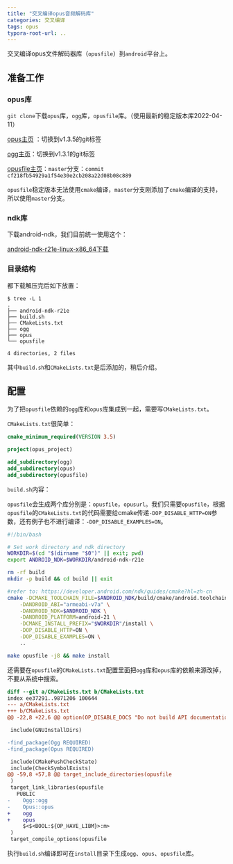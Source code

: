 ```yaml
---
title: "交叉编译opus音频解码库"
categories: 交叉编译
tags: opus
typora-root-url: ..
---
```


交叉编译opus文件解码器库（`opusfile`）到`android`平台上。

## 准备工作

### opus库

`git clone`下载`opus`库，`ogg`库，`opusfile`库。（使用最新的稳定版本库2022-04-11）

[opus主页](https://github.com/xiph/opus) ：切换到v1.3.5的git标签

[ogg主页](https://github.com/xiph/ogg)：切换到v1.3.1的git标签

[opusfile主页](https://github.com/xiph/opusfile)：`master`分支：`commit cf218fb54929a1f54e30e2cb208a22d08b08c889`

`opusfile`稳定版本无法使用`cmake`编译，`master`分支刚添加了`cmake`编译的支持，所以使用`master`分支。

### ndk库

下载android-ndk，我们目前统一使用这个：

[android-ndk-r21e-linux-x86_64下载](https://github.com/android/ndk/wiki/Unsupported-Downloads#r21e)

### 目录结构

都下载解压完后如下放置：

```shell
$ tree -L 1
.
├── android-ndk-r21e
├── build.sh
├── CMakeLists.txt
├── ogg
├── opus
└── opusfile

4 directories, 2 files
```

其中`build.sh`和`CMakeLists.txt`是后添加的，稍后介绍。

## 配置

为了把`opusfile`依赖的`ogg`库和`opus`库集成到一起，需要写`CMakeLists.txt`。

`CMakeLists.txt`很简单：

```cmake
cmake_minimum_required(VERSION 3.5)

project(opus_project)

add_subdirectory(ogg)
add_subdirectory(opus)
add_subdirectory(opusfile)
```

`build.sh`内容：

`opusfile`会生成两个库分别是：`opusfile`，`opusurl`。我们只需要`opusfile`，根据`opusfile`的`CMakeLists.txt`的代码需要给cmake传递`-DOP_DISABLE_HTTP=ON`参数，还有例子也不进行编译：`-DOP_DISABLE_EXAMPLES=ON`。

```bash
#!/bin/bash

# Set work directory and ndk directory
WORKDIR=$(cd "$(dirname "$0")" || exit; pwd)
export ANDROID_NDK=$WORKDIR/android-ndk-r21e

rm -rf build
mkdir -p build && cd build || exit

#refer to: https://developer.android.com/ndk/guides/cmake?hl=zh-cn
cmake -DCMAKE_TOOLCHAIN_FILE=$ANDROID_NDK/build/cmake/android.toolchain.cmake \
	-DANDROID_ABI="armeabi-v7a" \
	-DANDROID_NDK=$ANDROID_NDK \
	-DANDROID_PLATFORM=android-21 \
	-DCMAKE_INSTALL_PREFIX="$WORKDIR"/install \
	-DOP_DISABLE_HTTP=ON \
	-DOP_DISABLE_EXAMPLES=ON \
	..

make opusfile -j8 && make install
```

还需要在`opusfile`的`CMakeLists.txt`配置里面把`ogg`库和`opus`库的依赖来源改掉，不要从系统中搜索。

```diff
diff --git a/CMakeLists.txt b/CMakeLists.txt
index ee37291..9871206 100644
--- a/CMakeLists.txt
+++ b/CMakeLists.txt
@@ -22,8 +22,6 @@ option(OP_DISABLE_DOCS "Do not build API documentation" OFF)

 include(GNUInstallDirs)

-find_package(Ogg REQUIRED)
-find_package(Opus REQUIRED)

 include(CMakePushCheckState)
 include(CheckSymbolExists)
@@ -59,8 +57,8 @@ target_include_directories(opusfile
 )
 target_link_libraries(opusfile
   PUBLIC
-    Ogg::ogg
-    Opus::opus
+    ogg
+    opus
     $<$<BOOL:${OP_HAVE_LIBM}>:m>
 )
 target_compile_options(opusfile
```

执行`build.sh`编译即可在`install`目录下生成`ogg`、`opus`、`opusfile`库。

